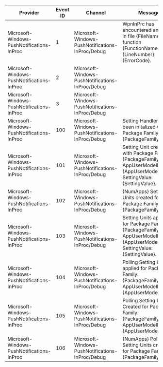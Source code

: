 Provider                                    |  Event ID  |  Channel                                           |  Message
--------------------------------------------|------------|----------------------------------------------------|--------------------------------------------------------------------------------------------------------------------------------
Microsoft-Windows-PushNotifications-InProc  |  1         |  Microsoft-Windows-PushNotifications-InProc/Debug  |  WpnInPrc has encountered an error in file {FileName}, function {FunctionName}, line {LineNumber}: {ErrorCode}.
Microsoft-Windows-PushNotifications-InProc  |  2         |  Microsoft-Windows-PushNotifications-InProc/Debug  |
Microsoft-Windows-PushNotifications-InProc  |  3         |  Microsoft-Windows-PushNotifications-InProc/Debug  |
Microsoft-Windows-PushNotifications-InProc  |  100       |  Microsoft-Windows-PushNotifications-InProc/Debug  |  Setting Handler has been initalized with Package Family: {PackageFamilyName}.
Microsoft-Windows-PushNotifications-InProc  |  101       |  Microsoft-Windows-PushNotifications-InProc/Debug  |  Setting Unit created with Package Family: {PackageFamilyName}, AppUserModelId: {AppUserModelId}, SettingValue: {SettingValue}.
Microsoft-Windows-PushNotifications-InProc  |  102       |  Microsoft-Windows-PushNotifications-InProc/Debug  |  {NumApps} Setting Units created for Package Family: {PackageFamilyName}.
Microsoft-Windows-PushNotifications-InProc  |  103       |  Microsoft-Windows-PushNotifications-InProc/Debug  |  Setting Units applied for Package Family: {PackageFamilyName}, AppUserModelId: {AppUserModelId}, SettingValue: {SettingValue}.
Microsoft-Windows-PushNotifications-InProc  |  104       |  Microsoft-Windows-PushNotifications-InProc/Debug  |  Polling Setting Units applied for Package Family: {PackageFamilyName}, AppUserModelId: {AppUserModelId}
Microsoft-Windows-PushNotifications-InProc  |  105       |  Microsoft-Windows-PushNotifications-InProc/Debug  |  Polling Setting Unit Created for Package Family: {PackageFamilyName}, AppUserModelId: {AppUserModelId}
Microsoft-Windows-PushNotifications-InProc  |  106       |  Microsoft-Windows-PushNotifications-InProc/Debug  |  {NumApps} Polling Setting Units created for Package Family: {PackageFamilyName}.
